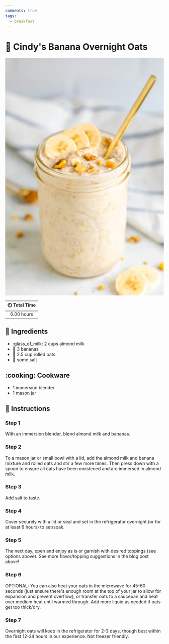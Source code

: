 ```yaml
---
comments: true
tags:
  - breakfast
---
```

# :banana: Cindy's Banana Overnight Oats

![Cindy's Banana Overnight Oats](../assets/images/cindy's-banana-overnight-oats.jpg)

| :timer_clock: Total Time |
|:-----------------------: |
| 6.00 hours |

## :salt: Ingredients

- :glass_of_milk: 2 cups almond milk
- :banana: 3 bananas
- :ear_of_rice: 2.5 cup rolled oats
- :salt: some salt

## :cooking: Cookware

- 1 immersion blender
- 1 mason jar

## :pencil: Instructions

### Step 1

With an immersion blender, blend almond milk and bananas.

### Step 2

To a mason jar or small bowl with a lid, add the almond milk and banana mixture and  rolled oats and stir a few more
times. Then press down with a spoon to ensure all oats have been moistened and are immersed in almond milk.

### Step 3

Add salt to taste.

### Step 4

Cover securely with a lid or seal and set in the refrigerator overnight (or for at least 6 hours) to set/soak.

### Step 5

The next day, open and enjoy as is or garnish with desired toppings (see options above). See more flavor/topping
suggestions in the blog post above!

### Step 6

OPTIONAL: You can also heat your oats in the microwave for 45-60 seconds (just ensure there's enough room at the top of
your jar to allow for expansion and prevent overflow), or transfer oats to a saucepan and heat over medium heat until
warmed through. Add more liquid as needed if oats get too thick/dry.

### Step 7

Overnight oats will keep in the refrigerator for 2-3 days, though best within the first 12-24 hours in our experience.
Not freezer friendly.
